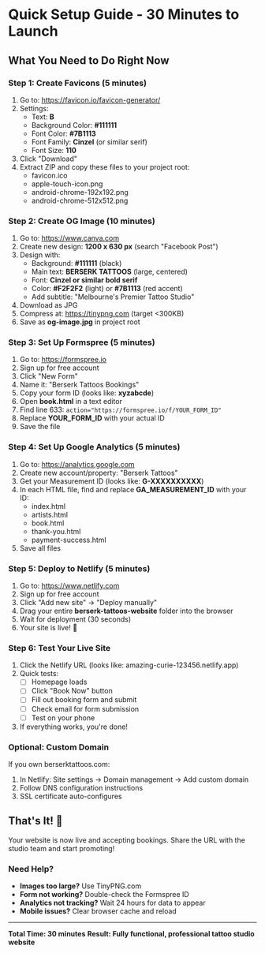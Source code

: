 # Quick Setup Guide - 30 Minutes to Launch

## What You Need to Do Right Now

### Step 1: Create Favicons (5 minutes)

1. Go to: https://favicon.io/favicon-generator/
2. Settings:
   - Text: **B**
   - Background Color: **#111111**
   - Font Color: **#7B1113**
   - Font Family: **Cinzel** (or similar serif)
   - Font Size: **110**
3. Click "Download"
4. Extract ZIP and copy these files to your project root:
   - favicon.ico
   - apple-touch-icon.png
   - android-chrome-192x192.png
   - android-chrome-512x512.png

### Step 2: Create OG Image (10 minutes)

1. Go to: https://www.canva.com
2. Create new design: **1200 x 630 px** (search "Facebook Post")
3. Design with:
   - Background: **#111111** (black)
   - Main text: **BERSERK TATTOOS** (large, centered)
   - Font: **Cinzel or similar bold serif**
   - Color: **#F2F2F2** (light) or **#7B1113** (red accent)
   - Add subtitle: "Melbourne's Premier Tattoo Studio"
4. Download as JPG
5. Compress at: https://tinypng.com (target <300KB)
6. Save as **og-image.jpg** in project root

### Step 3: Set Up Formspree (5 minutes)

1. Go to: https://formspree.io
2. Sign up for free account
3. Click "New Form"
4. Name it: "Berserk Tattoos Bookings"
5. Copy your form ID (looks like: **xyzabcde**)
6. Open **book.html** in a text editor
7. Find line 633: `action="https://formspree.io/f/YOUR_FORM_ID"`
8. Replace **YOUR_FORM_ID** with your actual ID
9. Save the file

### Step 4: Set Up Google Analytics (5 minutes)

1. Go to: https://analytics.google.com
2. Create new account/property: "Berserk Tattoos"
3. Get your Measurement ID (looks like: **G-XXXXXXXXXX**)
4. In each HTML file, find and replace **GA_MEASUREMENT_ID** with your ID:
   - index.html
   - artists.html
   - book.html
   - thank-you.html
   - payment-success.html
5. Save all files

### Step 5: Deploy to Netlify (5 minutes)

1. Go to: https://www.netlify.com
2. Sign up for free account
3. Click "Add new site" → "Deploy manually"
4. Drag your entire **berserk-tattoos-website** folder into the browser
5. Wait for deployment (30 seconds)
6. Your site is live! 🎉

### Step 6: Test Your Live Site

1. Click the Netlify URL (looks like: amazing-curie-123456.netlify.app)
2. Quick tests:
   - [ ] Homepage loads
   - [ ] Click "Book Now" button
   - [ ] Fill out booking form and submit
   - [ ] Check email for form submission
   - [ ] Test on your phone
3. If everything works, you're done!

### Optional: Custom Domain

If you own berserktattoos.com:

1. In Netlify: Site settings → Domain management → Add custom domain
2. Follow DNS configuration instructions
3. SSL certificate auto-configures

## That's It! 🚀

Your website is now live and accepting bookings. Share the URL with the studio team and start promoting!

### Need Help?

- **Images too large?** Use TinyPNG.com
- **Form not working?** Double-check the Formspree ID
- **Analytics not tracking?** Wait 24 hours for data to appear
- **Mobile issues?** Clear browser cache and reload

---

**Total Time: 30 minutes**
**Result: Fully functional, professional tattoo studio website**
